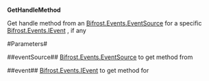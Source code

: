 **GetHandleMethod**

Get handle method from an [Bifrost.Events.EventSource](Bifrost.Events.EventSource) for a specific [Bifrost.Events.IEvent](Bifrost.Events.IEvent) , if any

#Parameters#


##eventSource##
[Bifrost.Events.EventSource](Bifrost.Events.EventSource) to get method from

##event##
[Bifrost.Events.IEvent](Bifrost.Events.IEvent) to get method for
